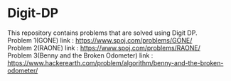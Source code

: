 # Digit-DP
This repository contains problems that are solved using Digit DP. <br/>
Problem 1(GONE) link : https://www.spoj.com/problems/GONE/ <br/>
Problem 2(RAONE) link : https://www.spoj.com/problems/RAONE/ <br/>
Problem 3(Benny and the Broken Odometer) link : https://www.hackerearth.com/problem/algorithm/benny-and-the-broken-odometer/ <br/>
